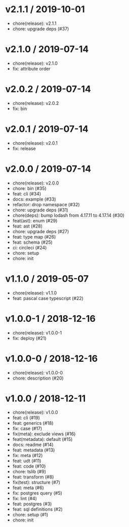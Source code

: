 # v2.1.1 / 2019-10-01

- chore(release): v2.1.1
- chore: upgrade deps (#37)

# v2.1.0 / 2019-07-14

- chore(release): v2.1.0
- fix: attribute order

# v2.0.2 / 2019-07-14

- chore(release): v2.0.2
- fix: bin

# v2.0.1 / 2019-07-14

- chore(release): v2.0.1
- fix: release

# v2.0.0 / 2019-07-14

- chore(release): v2.0.0
- chore: bin (#35)
- feat: cli (#34)
- docs: example (#33)
- refactor: drop namespace (#32)
- chore: upgrade deps (#31)
- chore(deps): bump lodash from 4.17.11 to 4.17.14 (#30)
- feat(ast): enum (#29)
- feat: ast (#28)
- chore: upgrade deps (#27)
- feat: type map (#26)
- feat: schema (#25)
- ci: circleci (#24)
- chore: setup
- chore: init

# v1.1.0 / 2019-05-07

- chore(release): v1.1.0
- feat: pascal case typescript (#22)

# v1.0.0-1 / 2018-12-16

- chore(release): v1.0.0-1
- fix: deploy (#21)

# v1.0.0-0 / 2018-12-16

- chore(release): v1.0.0-0
- chore: description (#20)

# v1.0.0 / 2018-12-11

- chore(release): v1.0.0
- feat: cli (#19)
- feat: generics (#18)
- fix: case (#17)
- fix(meta): exclude views (#16)
- feat(metadata): default (#15)
- docs: readme (#14)
- feat: metadata (#13)
- fix: meta (#12)
- feat: udt (#11)
- feat: code (#10)
- chore: tslib (#9)
- feat: transform (#8)
- fix(test): structure (#7)
- feat: meta (#6)
- fix: postgres query (#5)
- fix: lint (#4)
- feat: postgres (#3)
- feat: sql definitions (#2)
- chore: setup (#1)
- chore: init
